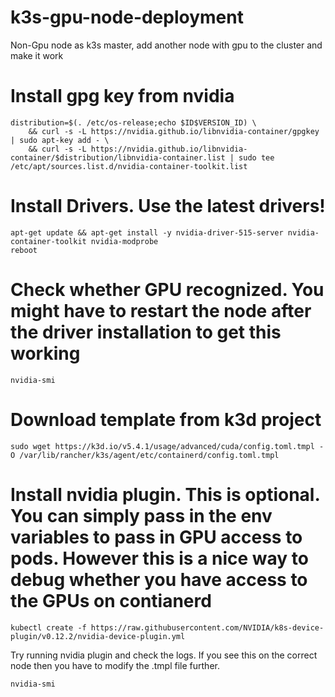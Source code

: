 # k3s-gpu-node-deployment
Non-Gpu node as k3s master, add another node with gpu to the cluster and make it work

# Install gpg key from nvidia
```
distribution=$(. /etc/os-release;echo $ID$VERSION_ID) \
    && curl -s -L https://nvidia.github.io/libnvidia-container/gpgkey | sudo apt-key add - \
    && curl -s -L https://nvidia.github.io/libnvidia-container/$distribution/libnvidia-container.list | sudo tee /etc/apt/sources.list.d/nvidia-container-toolkit.list
```
# Install Drivers. Use the latest drivers!
```
apt-get update && apt-get install -y nvidia-driver-515-server nvidia-container-toolkit nvidia-modprobe
reboot
```

# Check whether GPU recognized. You might have to restart the node after the driver installation to get this working
```
nvidia-smi
```

# Download template from k3d project
```
sudo wget https://k3d.io/v5.4.1/usage/advanced/cuda/config.toml.tmpl -O /var/lib/rancher/k3s/agent/etc/containerd/config.toml.tmpl
```

# Install nvidia plugin. This is optional. You can simply pass in the env variables to pass in GPU access to pods. However this is a nice way to debug whether you have access to the GPUs on contianerd
```
kubectl create -f https://raw.githubusercontent.com/NVIDIA/k8s-device-plugin/v0.12.2/nvidia-device-plugin.yml
```
Try running nvidia plugin and check the logs. If you see this on the correct node then you have to modify the .tmpl file further.
```
nvidia-smi
```
